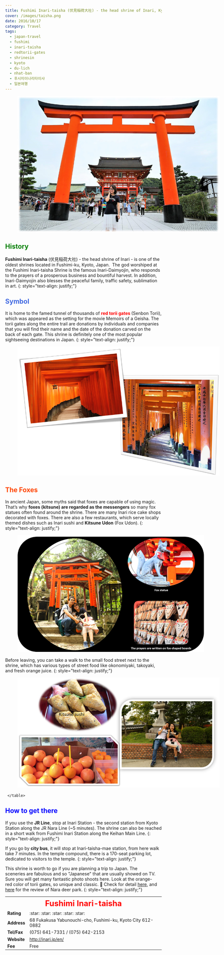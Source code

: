 ```yaml
---
title: Fushimi Inari-taisha (伏見稲荷大社) - the head shrine of Inari, Kyoto, Japan
cover: /images/taisha.png
date: 2016/10/17
category: Travel
tags:
  - japan-travel
  - fushimi
  - inari-taisha
  - redtorii-gates
  - shrinesin
  - kyoto
  - du-lich
  - nhat-ban
  - 후시미이나리타이샤
  - 일본여행
---
```


<figure style="width: 650px" class="align-center">
  <img src="./taisha-1.png" alt="">
  <figcaption></figcaption>
</figure>

## <span style="color:Green"> History </span>
**Fushimi Inari-taisha** (伏見稲荷大社) - the head shrine of Inari - is one of the oldest shrines located in Fushimi-ku, Kyoto, Japan.  The god worshiped at the Fushimi Inari-taisha Shrine is the famous Inari-Daimyojin, who responds to the prayers of a prosperous business and bountiful harvest. In addition, Inari-Daimyojin also blesses the peaceful family, traffic safety, sublimation in art.
{: style="text-align: justify;"}

## <span style="color:royalblue"> Symbol </span>
It is home to the famed tunnel of thousands of <span style="color:red"> <b> red torii gates </b> </span> (Senbon Torii), which was appeared as the setting for the movie Memoirs of a Geisha. The torii gates along the entire trail are donations by individuals and companies that you will find their name and the date of the donation carved on the back of each gate. This shrine is definitely one of the most popular sightseeing destinations in Japan.
{: style="text-align: justify;"}

<figure style="width: 650px" class="align-center">
  <img src="./taisha-2.png" alt="">
  <figcaption></figcaption>
</figure>

## <span style="color:orangered"> The Foxes </span>
In ancient Japan, some myths said that foxes are capable of using magic. That’s why **foxes (kitsune) are regarded as the messengers** so many fox statues often found around the shrine. There are many Inari rice cake shops decorated with foxes. There are also a few restaurants, which serve locally themed dishes such as Inari sushi and **Kitsune Udon** (Fox Udon).
{: style="text-align: justify;"}

<figure style="width: 600px" class="align-center">
  <img src="./taisha-3.png" alt="">
  <figcaption></figcaption>
</figure>

Before leaving, you can take a walk to the small food street next to the shrine, which has various types of street food like okonomiyaki, takoyaki, and fresh orange juice.
{: style="text-align: justify;"}

<figure style="width: 650px" class="align-center">
  <img src="./taisha-4.png" alt="">
  <figcaption></figcaption>
</figure>

<table>
  <tr>
	<th style="text-align:center; font-size:25px;color:red; font-weight:bold" colspan="2"> Fushimi Inari-taisha </th>
     </tr>
	
  <tr>
	<td> <b> Rating </b> </td>
    <td> :star: :star: :star: :star: :star: </td>
      </tr>
	
  <tr>
	<td> <b> Address </b> </td>
    <td> 68 Fukakusa Yabunouchi-cho, Fushimi-ku, Kyoto City 612-0882 </td>
    </tr>
	
  <tr>
	<td> <b> Tel/Fax </b> </td>
    <td> (075) 641-7331  /   (075) 642-2153 </td>
   </tr>
	
  <tr>
	<td> <b> Website </b> </td>
    <td> <a href="http://inari.jp/en/" target="_blank"> http://inari.jp/en/ </a> </td>
   </tr>
	
  <tr>
	<td> <b> Fee </b> </td>
    <td>Free </td>
   </tr>
	 
	 </table>

## <span style="color:blue"> How to get there </span>

If you use the **JR Line**, stop at Inari Station - the second station from Kyoto Station along the JR Nara Line (~5 minutes). The shrine can also be reached in a short walk from Fushimi Inari Station along the Keihan Main Line.
{: style="text-align: justify;"}

If you go by **city bus**, it will stop at Inari-taisha-mae station, from here walk take 7 minutes. In the temple compound, there is a 170-seat parking lot, dedicated to visitors to the temple.
{: style="text-align: justify;"}

This shrine is worth to go if you are planning a trip to Japan. The sceneries are fabulous and so "Japanese" that are usually showed on TV. Sure you will get many fantastic photo shoots here. Look at the orange-red color of torii gates, so unique and classic. :blue_heart: Check for detail <a href="https://www.youtube.com/watch?v=4ofKe0mqjDI" target="_blank">here</a>, and <a href="http://aquabubu.com/blog/travel/Nara-Deer-Park-in-Japan/" target="_blank">here</a> for the review of Nara deer park.
{: style="text-align: justify;"}